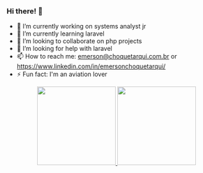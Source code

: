 ### Hi there! 🤙

- 🔭 I’m currently working on systems analyst jr
- 🌱 I’m currently learning laravel
- 👯 I’m looking to collaborate on php projects
- 🤔 I’m looking for help with laravel
- 📫 How to reach me: emerson@choquetarqui.com.br or https://www.linkedin.com/in/emersonchoquetarqui/
- ⚡ Fun fact: I'm an aviation lover

<div align="center">
  <a href="https://github.com/emersonchoquetarqui">
  <img height="180em" src="https://github-readme-stats.vercel.app/api?username=emersonchoquetarqui&show_icons=true&theme=dracula&include_all_commits=true&count_private=true"/>
  <img height="180em" src="https://github-readme-stats.vercel.app/api/top-langs/?username=emersonchoquetarqui&layout=compact&langs_count=7&theme=dracula"/>
</div>
